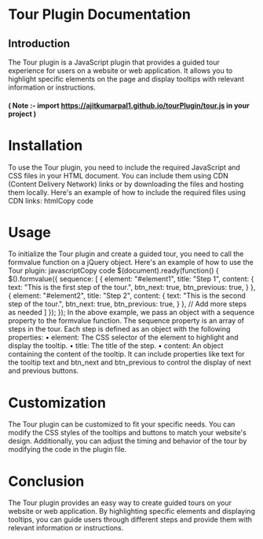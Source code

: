 # Tour Plugin Documentation
## Introduction
The Tour plugin is a JavaScript plugin that provides a guided tour experience for users on a website or web application. It allows you to highlight specific elements on the page and display tooltips with relevant information or instructions.

#### (  Note :- import https://ajitkumarpal1.github.io/tourPlugin/tour.js in your project )

# Installation
To use the Tour plugin, you need to include the required JavaScript and CSS files in your HTML document. You can include them using CDN (Content Delivery Network) links or by downloading the files and hosting them locally.
Here's an example of how to include the required files using CDN links:
htmlCopy code
<!DOCTYPE html> <html> <head> <meta charset="UTF-8"> <title>Tour Plugin Example</title> <link rel="stylesheet" href="https://cdn.jsdelivr.net/npm/bootstrap@5.0.2/dist/css/bootstrap.min.css"> <script src="https://code.jquery.com/jquery-3.6.4.js"></script> <script src="https://cdn.jsdelivr.net/npm/@popperjs/core@2.9.2/dist/umd/popper.min.js"></script> <script src="https://cdn.jsdelivr.net/npm/bootstrap@5.0.2/dist/js/bootstrap.min.js"></script> <script src="tour.js"></script> </head> <body> <!-- Your HTML content here --> </body> </html> 

# Usage
To initialize the Tour plugin and create a guided tour, you need to call the formvalue function on a jQuery object.
Here's an example of how to use the Tour plugin:
javascriptCopy code
$(document).ready(function() { $().formvalue({ sequence: [ { element: "#element1", title: "Step 1", content: { text: "This is the first step of the tour.", btn_next: true, btn_previous: true, } }, { element: "#element2", title: "Step 2", content: { text: "This is the second step of the tour.", btn_next: true, btn_previous: true, } }, // Add more steps as needed ] }); }); 
In the above example, we pass an object with a sequence property to the formvalue function. The sequence property is an array of steps in the tour. Each step is defined as an object with the following properties:
•	element: The CSS selector of the element to highlight and display the tooltip.
•	title: The title of the step.
•	content: An object containing the content of the tooltip. It can include properties like text for the tooltip text and btn_next and btn_previous to control the display of next and previous buttons.

# Customization
The Tour plugin can be customized to fit your specific needs. You can modify the CSS styles of the tooltips and buttons to match your website's design. Additionally, you can adjust the timing and behavior of the tour by modifying the code in the plugin file.

# Conclusion
The Tour plugin provides an easy way to create guided tours on your website or web application. By highlighting specific elements and displaying tooltips, you can guide users through different steps and provide them with relevant information or instructions.

